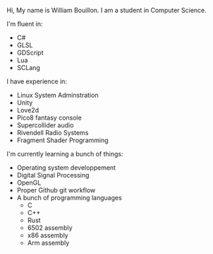 Hi, 
My name is William Bouillon.
I am a student in Computer Science.

I'm fluent in:
- C#
- GLSL
- GDScript
- Lua
- SCLang

I have experience in:
- Linux System Adminstration
- Unity
- Love2d
- Pico8 fantasy console
- Supercollider audio
- Rivendell Radio Systems
- Fragment Shader Programming

I'm currently learning a bunch of things:
- Operating system developpement
- Digital Signal Processing
- OpenGL
- Proper Github git workflow
- A bunch of programming languages
    - C
    - C++
    - Rust
    - 6502 assembly
    - x86 assembly
    - Arm assembly


<!--
**musique88/musique88** is a ✨ _special_ ✨ repository because its `README.md` (this file) appears on your GitHub profile.

Here are some ideas to get you started:

- 🔭 I’m currently working on ...
- 🌱 I’m currently learning ...
- 👯 I’m looking to collaborate on ...
- 🤔 I’m looking for help with ...
- 💬 Ask me about ...
- 📫 How to reach me: ...
- 😄 Pronouns: ...
- ⚡ Fun fact: ...
-->
